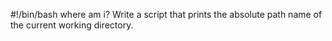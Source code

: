 #!/bin/bash
where am i? Write a script that prints the absolute path name of the current working directory. 
